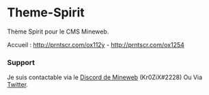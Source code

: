 # Theme-Spirit
Thème Spirit pour le CMS Mineweb.

Accueil : http://prntscr.com/ox112y - http://prntscr.com/ox1254 

### Support

Je suis contactable via le [Discord de Mineweb](https://discord.gg/Qq7WqkJ) (Kr0ZiX#2228) 
Ou 
Via [Twitter](https://twitter.com/Kr0ZiX).


